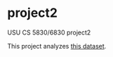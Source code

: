 # project2
USU CS 5830/6830 project2

This project analyzes [this dataset](https://data.world/dash/austin-crime-report-2015).
